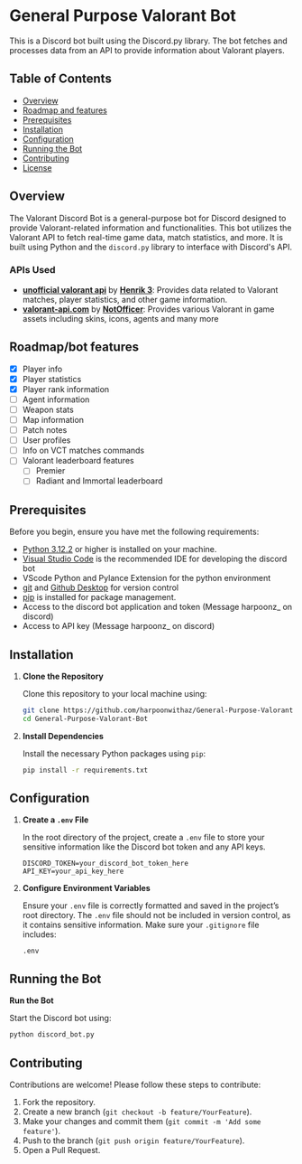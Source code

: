 
# General Purpose Valorant Bot

This is a Discord bot built using the Discord.py library. The bot fetches and processes data from an API to provide information about Valorant players.

## Table of Contents

- [Overview](#overview)
- [Roadmap and features](#Roadmap/bot-features)
- [Prerequisites](#prerequisites)
- [Installation](#installation)
- [Configuration](#configuration)
- [Running the Bot](#running-the-bot)
- [Contributing](#contributing)
- [License](#license)

## Overview

The Valorant Discord Bot is a general-purpose bot for Discord designed to provide Valorant-related information and functionalities. This bot utilizes the Valorant API to fetch real-time game data, match statistics, and more. It is built using Python and the `discord.py` library to interface with Discord's API.

### APIs Used

- <a href="https://github.com/Henrik-3/unofficial-valorant-api"> **unofficial valorant api**</a> by <a href="https://github.com/Henrik-3">__Henrik 3__</a>: Provides data related to Valorant matches, player statistics, and other game information.
- <a href="https://valorant-api.com/"> **valorant-api.com**</a> by <a href="https://github.com/NotOfficer">__NotOfficer__</a>: Provides various Valorant in game assets including skins, icons, agents and many more

## Roadmap/bot features

- [x] Player info
- [x] Player statistics
- [x] Player rank information
- [ ] Agent information
- [ ] Weapon stats
- [ ] Map information
- [ ] Patch notes
- [ ] User profiles
- [ ] Info on VCT matches commands
- [ ] Valorant leaderboard features
    - [ ] Premier
    - [ ] Radiant and Immortal leaderboard

## Prerequisites

Before you begin, ensure you have met the following requirements:

- [Python 3.12.2](https://www.python.org/downloads/) or higher is installed on your machine.
- [Visual Studio Code](https://code.visualstudio.com/download) is the recommended IDE for developing the discord bot
- VScode Python and Pylance Extension for the python environment
- [git](https://git-scm.com/downloads) and [Github Desktop](https://github.com/apps/desktop) for version control
- [pip](https://pip.pypa.io/en/stable/installation/) is installed for package management.
- Access to the discord bot application and token (Message harpoonz_ on discord)
- Access to API key (Message harpoonz_ on discord)

## Installation

1. **Clone the Repository**

   Clone this repository to your local machine using:

   ```bash
   git clone https://github.com/harpoonwithaz/General-Purpose-Valorant-Bot
   cd General-Purpose-Valorant-Bot
   ```

2. **Install Dependencies**

   Install the necessary Python packages using `pip`:

   ```bash
   pip install -r requirements.txt
   ```

## Configuration

1. **Create a `.env` File**

   In the root directory of the project, create a `.env` file to store your sensitive information like the Discord bot token and any API keys.

   ```
   DISCORD_TOKEN=your_discord_bot_token_here
   API_KEY=your_api_key_here
   ```

2. **Configure Environment Variables**

   Ensure your `.env` file is correctly formatted and saved in the project’s root directory. The `.env` file should not be included in version control, as it contains sensitive information. Make sure your `.gitignore` file includes:

   ```
   .env
   ```

## Running the Bot

**Run the Bot**

   Start the Discord bot using:

   ```bash
   python discord_bot.py
   ```

## Contributing

Contributions are welcome! Please follow these steps to contribute:

1. Fork the repository.
2. Create a new branch (`git checkout -b feature/YourFeature`).
3. Make your changes and commit them (`git commit -m 'Add some feature'`).
4. Push to the branch (`git push origin feature/YourFeature`).
5. Open a Pull Request.
